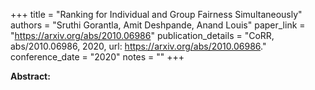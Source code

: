 +++
title = "Ranking for Individual and Group Fairness Simultaneously"
authors = "Sruthi Gorantla, Amit Deshpande, Anand Louis"
paper_link = "https://arxiv.org/abs/2010.06986"
publication_details = "CoRR, abs/2010.06986, 2020, url: <a href='https://arxiv.org/abs/2010.06986' target='_blank'>https://arxiv.org/abs/2010.06986</a>."
conference_date = "2020"
notes = ""
+++

<b>Abstract:</b>
